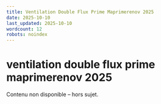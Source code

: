 ```yaml
---
title: Ventilation Double Flux Prime Maprimerenov 2025
date: 2025-10-10
last_updated: 2025-10-10
wordcount: 12
robots: noindex
---
```


# ventilation double flux prime maprimerenov 2025

Contenu non disponible – hors sujet.